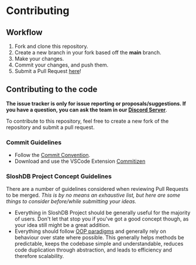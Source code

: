 # Contributing

## Workflow

1. Fork and clone this repository.
2. Create a new branch in your fork based off the **main** branch.
3. Make your changes.
4. Commit your changes, and push them.
5. Submit a Pull Request [here]!

## Contributing to the code

**The issue tracker is only for issue reporting or proposals/suggestions. If you have a question, you can ask the team in our [Discord Server][discord server]**.

To contribute to this repository, feel free to create a new fork of the repository and
submit a pull request.

### Commit Guidelines

- Follow the [Commit Convention][commit convention].
- Download and use the VSCode Extension [Commitizen](commitizen)

### SloshDB Project Concept Guidelines

There are a number of guidelines considered when reviewing Pull Requests to be merged. _This is by no means an exhaustive list, but here are some things to consider before/while submitting your ideas._

- Everything in SloshDB Project should be generally useful for the majority of users. Don't let that stop you if you've got a good concept though, as your idea still might be a great addition.
- Everything should follow [OOP paradigms][oop paradigms] and generally rely on behaviour over state where possible. This generally helps methods be predictable, keeps the codebase simple and understandable, reduces code duplication through abstraction, and leads to efficiency and therefore scalability.

<!-- Link Dump -->

<!-- Guides -->

[vscode]: https://code.visualstudio.com

<!-- Code -->

[commit convention]: https://www.conventionalcommits.org/en/v1.0.0/
[discord server]: https://discord.gg/ARu4hr6hJw
[node.js]: https://nodejs.org/en/download/
[here]: https://github.com/ZeroDiscord/Giveaway/pulls
[oop paradigms]: https://en.wikipedia.org/wiki/Object-oriented_programming
